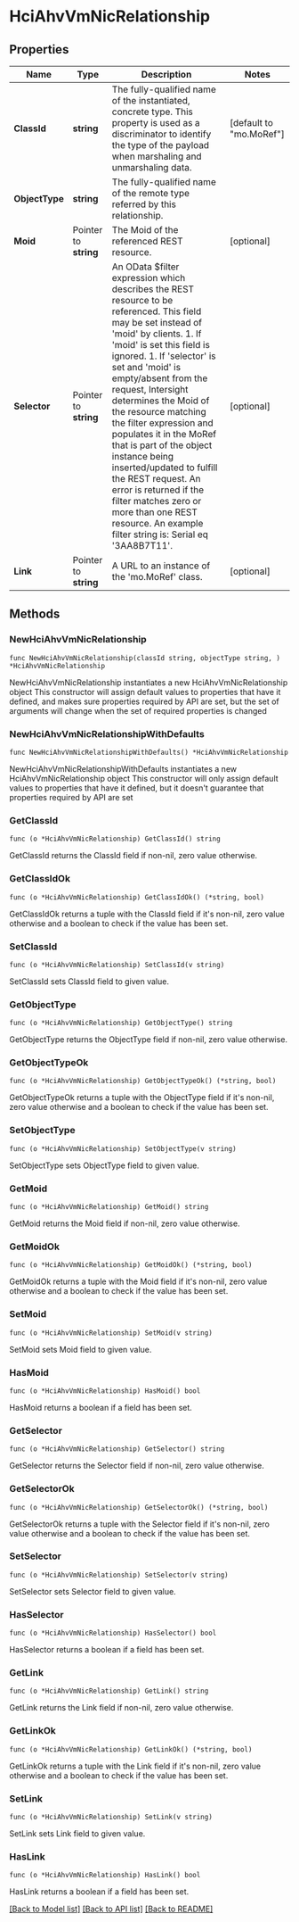 # HciAhvVmNicRelationship

## Properties

Name | Type | Description | Notes
------------ | ------------- | ------------- | -------------
**ClassId** | **string** | The fully-qualified name of the instantiated, concrete type. This property is used as a discriminator to identify the type of the payload when marshaling and unmarshaling data. | [default to "mo.MoRef"]
**ObjectType** | **string** | The fully-qualified name of the remote type referred by this relationship. | 
**Moid** | Pointer to **string** | The Moid of the referenced REST resource. | [optional] 
**Selector** | Pointer to **string** | An OData $filter expression which describes the REST resource to be referenced. This field may be set instead of &#39;moid&#39; by clients. 1. If &#39;moid&#39; is set this field is ignored. 1. If &#39;selector&#39; is set and &#39;moid&#39; is empty/absent from the request, Intersight determines the Moid of the resource matching the filter expression and populates it in the MoRef that is part of the object instance being inserted/updated to fulfill the REST request. An error is returned if the filter matches zero or more than one REST resource. An example filter string is: Serial eq &#39;3AA8B7T11&#39;. | [optional] 
**Link** | Pointer to **string** | A URL to an instance of the &#39;mo.MoRef&#39; class. | [optional] 

## Methods

### NewHciAhvVmNicRelationship

`func NewHciAhvVmNicRelationship(classId string, objectType string, ) *HciAhvVmNicRelationship`

NewHciAhvVmNicRelationship instantiates a new HciAhvVmNicRelationship object
This constructor will assign default values to properties that have it defined,
and makes sure properties required by API are set, but the set of arguments
will change when the set of required properties is changed

### NewHciAhvVmNicRelationshipWithDefaults

`func NewHciAhvVmNicRelationshipWithDefaults() *HciAhvVmNicRelationship`

NewHciAhvVmNicRelationshipWithDefaults instantiates a new HciAhvVmNicRelationship object
This constructor will only assign default values to properties that have it defined,
but it doesn't guarantee that properties required by API are set

### GetClassId

`func (o *HciAhvVmNicRelationship) GetClassId() string`

GetClassId returns the ClassId field if non-nil, zero value otherwise.

### GetClassIdOk

`func (o *HciAhvVmNicRelationship) GetClassIdOk() (*string, bool)`

GetClassIdOk returns a tuple with the ClassId field if it's non-nil, zero value otherwise
and a boolean to check if the value has been set.

### SetClassId

`func (o *HciAhvVmNicRelationship) SetClassId(v string)`

SetClassId sets ClassId field to given value.


### GetObjectType

`func (o *HciAhvVmNicRelationship) GetObjectType() string`

GetObjectType returns the ObjectType field if non-nil, zero value otherwise.

### GetObjectTypeOk

`func (o *HciAhvVmNicRelationship) GetObjectTypeOk() (*string, bool)`

GetObjectTypeOk returns a tuple with the ObjectType field if it's non-nil, zero value otherwise
and a boolean to check if the value has been set.

### SetObjectType

`func (o *HciAhvVmNicRelationship) SetObjectType(v string)`

SetObjectType sets ObjectType field to given value.


### GetMoid

`func (o *HciAhvVmNicRelationship) GetMoid() string`

GetMoid returns the Moid field if non-nil, zero value otherwise.

### GetMoidOk

`func (o *HciAhvVmNicRelationship) GetMoidOk() (*string, bool)`

GetMoidOk returns a tuple with the Moid field if it's non-nil, zero value otherwise
and a boolean to check if the value has been set.

### SetMoid

`func (o *HciAhvVmNicRelationship) SetMoid(v string)`

SetMoid sets Moid field to given value.

### HasMoid

`func (o *HciAhvVmNicRelationship) HasMoid() bool`

HasMoid returns a boolean if a field has been set.

### GetSelector

`func (o *HciAhvVmNicRelationship) GetSelector() string`

GetSelector returns the Selector field if non-nil, zero value otherwise.

### GetSelectorOk

`func (o *HciAhvVmNicRelationship) GetSelectorOk() (*string, bool)`

GetSelectorOk returns a tuple with the Selector field if it's non-nil, zero value otherwise
and a boolean to check if the value has been set.

### SetSelector

`func (o *HciAhvVmNicRelationship) SetSelector(v string)`

SetSelector sets Selector field to given value.

### HasSelector

`func (o *HciAhvVmNicRelationship) HasSelector() bool`

HasSelector returns a boolean if a field has been set.

### GetLink

`func (o *HciAhvVmNicRelationship) GetLink() string`

GetLink returns the Link field if non-nil, zero value otherwise.

### GetLinkOk

`func (o *HciAhvVmNicRelationship) GetLinkOk() (*string, bool)`

GetLinkOk returns a tuple with the Link field if it's non-nil, zero value otherwise
and a boolean to check if the value has been set.

### SetLink

`func (o *HciAhvVmNicRelationship) SetLink(v string)`

SetLink sets Link field to given value.

### HasLink

`func (o *HciAhvVmNicRelationship) HasLink() bool`

HasLink returns a boolean if a field has been set.


[[Back to Model list]](../README.md#documentation-for-models) [[Back to API list]](../README.md#documentation-for-api-endpoints) [[Back to README]](../README.md)


